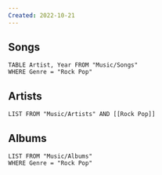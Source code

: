 ```yaml
---
Created: 2022-10-21 
---
```

Songs
---
```dataview
TABLE Artist, Year FROM "Music/Songs"
WHERE Genre = "Rock Pop"
```
Artists
---
```dataview
LIST FROM "Music/Artists" AND [[Rock Pop]]
```
Albums
---
```dataview
LIST FROM "Music/Albums"
WHERE Genre = "Rock Pop"
```